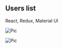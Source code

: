 ## Users list

React, Redux, Material UI

![Pic](https://images2.imgbox.com/7d/5d/mETPA3Jo_o.png)

![Pic](https://images2.imgbox.com/bb/9d/cCoC7FYy_o.png)